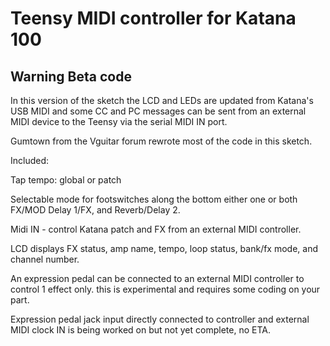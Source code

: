 # Teensy MIDI controller for Katana 100
## Warning Beta code 

In this version of the sketch the LCD and LEDs are updated from Katana's USB MIDI and some CC and PC messages can be sent from an external MIDI device to the Teensy via the serial MIDI IN port.

Gumtown from the Vguitar forum rewrote most of the code in this sketch.


Included:

Tap tempo: global or patch

Selectable mode for footswitches along the bottom either one or both FX/MOD Delay 1/FX, and Reverb/Delay 2.

Midi IN - control Katana patch and FX from an external MIDI controller.

LCD displays FX status, amp name, tempo, loop status, bank/fx mode, and channel number.

An expression pedal can be connected to an external MIDI controller to control 1 effect only. this is experimental and requires some coding on your part.

Expression pedal jack input directly connected to controller and external MIDI clock IN is being worked on but not yet complete, no ETA.
